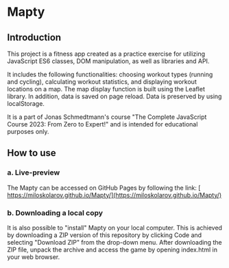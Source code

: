 # Mapty

## Introduction

This project is a fitness app created as a practice exercise for utilizing JavaScript ES6 classes, DOM manipulation, as well as libraries and API.

It includes the following functionalities: choosing workout types (running and cycling), calculating workout statistics, and displaying workout locations on a map. The map display function is built using the Leaflet library. In addition, data is saved on page reload. Data is preserved by using localStorage.

It is a part of Jonas Schmedtmann's course "The Complete JavaScript Course 2023: From Zero to Expert!" and is intended for educational purposes only.

## How to use

### a. Live-preview

The Mapty can be accessed on GitHub Pages by following the link:
[ https://miloskolarov.github.io/Mapty/](https://miloskolarov.github.io/Mapty/)

### b. Downloading a local copy

It is also possible to "install" Mapty on your local computer. This is achieved by downloading a ZIP version of this repository by clicking Code and selecting "Download ZIP" from the drop-down menu. After downloading the ZIP file, unpack the archive and access the game by opening index.html in your web browser.
